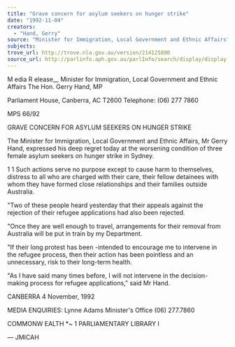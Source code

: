 ```yaml
---
title: "Grave concern for asylum seekers on hunger strike"
date: "1992-11-04"
creators:
  - "Hand, Gerry"
source: "Minister for Immigration, Local Government and Ethnic Affairs"
subjects:
trove_url: http://trove.nla.gov.au/version/214125890
source_url: http://parlinfo.aph.gov.au/parlInfo/search/display/display.w3p;query=Id%3A%22media/pressrel/HPR02008595%22
---
```


 M edia R elease__ Minister for Immigration, Local Government and Ethnic Affairs The Hon. Gerry Hand, MP

 Parliament House, Canberra, AC T2600  Telephone: (06) 277 7860

 MPS 66/92

 GRAVE CONCERN FOR ASYLUM SEEKERS ON HUNGER STRIKE

 The Minister for Immigration, Local Government and Ethnic  Affairs, Mr Gerry Hand, expressed his deep regret today at  the worsening condition of three female asylum seekers on  hunger strike in Sydney.

 1 1  Such actions serve no purpose except to cause harm to  themselves, distress to all who are charged with their care,  their fellow detainees with whom they have formed close  relationships and their families outside Australia.

 "Two of these people heard yesterday that their appeals  against the rejection of their refugee applications had also  been rejected.

 "Once they are well enough to travel,  arrangements for their  removal from Australia will be put in train by my  Department.

 "If their long protest has been -intended to encourage me to  intervene in the refugee process, then their action has been  pointless and an unnecessary, risk to their long-term health.

 "As I have said many times before, I will not intervene in  the decision-making process for refugee applications," said  Mr Hand.

 CANBERRA 4 November, 1992

 MEDIA ENQUIRIES: Lynne Adams Minister's Office  (06) 277.7860

 COMMONW EALTH *~ 1   PARLIAMENTARY LIBRARY I 

 — JMICAH

